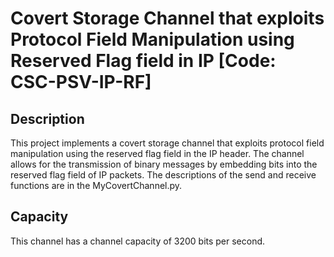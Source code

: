 # Covert Storage Channel that exploits Protocol Field Manipulation using Reserved Flag field in IP [Code: CSC-PSV-IP-RF]

## Description
This project implements a covert storage channel that exploits protocol field manipulation using the reserved flag field in the IP header. The channel allows for the transmission of binary messages by embedding bits into the reserved flag field of IP packets. The descriptions of the send and receive functions are in the MyCovertChannel.py.

## Capacity
This channel has a channel capacity of 3200 bits per second.